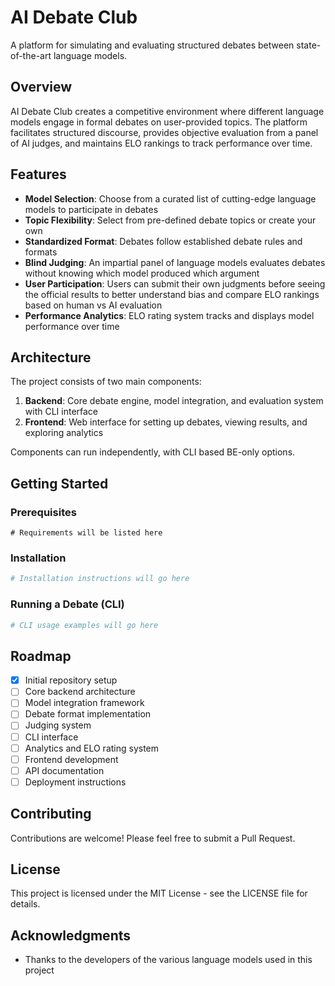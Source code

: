 # AI Debate Club

A platform for simulating and evaluating structured debates between state-of-the-art language models.

## Overview

AI Debate Club creates a competitive environment where different language models engage in formal debates on user-provided topics. The platform facilitates structured discourse, provides objective evaluation from a panel of AI judges, and maintains ELO rankings to track performance over time.

## Features

- **Model Selection**: Choose from a curated list of cutting-edge language models to participate in debates
- **Topic Flexibility**: Select from pre-defined debate topics or create your own
- **Standardized Format**: Debates follow established debate rules and formats
- **Blind Judging**: An impartial panel of language models evaluates debates without knowing which model produced which argument
- **User Participation**: Users can submit their own judgments before seeing the official results to better understand bias and compare ELO rankings based on human vs AI evaluation
- **Performance Analytics**: ELO rating system tracks and displays model performance over time

## Architecture

The project consists of two main components:

1. **Backend**: Core debate engine, model integration, and evaluation system with CLI interface
2. **Frontend**: Web interface for setting up debates, viewing results, and exploring analytics

Components can run independently, with CLI based BE-only options.

## Getting Started

### Prerequisites

```
# Requirements will be listed here
```

### Installation

```bash
# Installation instructions will go here
```

### Running a Debate (CLI)

```bash
# CLI usage examples will go here
```

## Roadmap

- [x] Initial repository setup
- [ ] Core backend architecture
- [ ] Model integration framework
- [ ] Debate format implementation
- [ ] Judging system
- [ ] CLI interface
- [ ] Analytics and ELO rating system
- [ ] Frontend development
- [ ] API documentation
- [ ] Deployment instructions

## Contributing

Contributions are welcome! Please feel free to submit a Pull Request.

## License

This project is licensed under the MIT License - see the LICENSE file for details.

## Acknowledgments

- Thanks to the developers of the various language models used in this project
